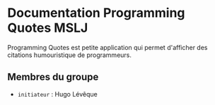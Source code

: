 # Documentation Programming Quotes MSLJ

Programming Quotes est petite application qui permet d'afficher des citations humouristique de programmeurs. 

## Membres du groupe

- `initiateur` : Hugo Lévêque
